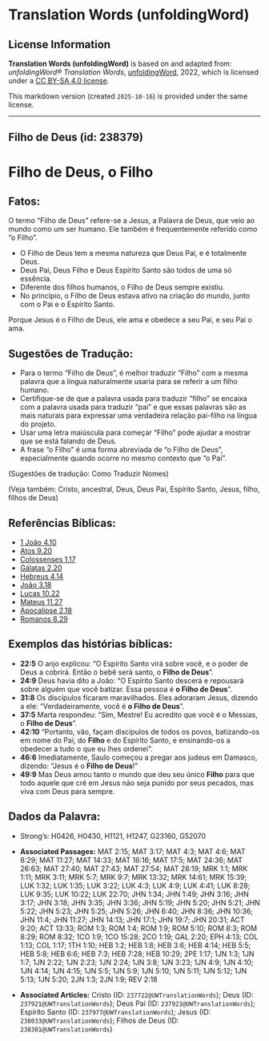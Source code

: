 # Translation Words (unfoldingWord)

## License Information

**Translation Words (unfoldingWord)** is based on and adapted from: _unfoldingWord® Translation Words_, [unfoldingWord](https://unfoldingword.org/utw), 2022, which is licensed under a [CC BY-SA 4.0 license](https://creativecommons.org/licenses/by-sa/4.0/legalcode.en).

This markdown version (created `2025-10-16`) is provided under the same license.



--------------------------------

## Filho de Deus (id: 238379)

Filho de Deus, o Filho
======================

Fatos:
------

O termo “Filho de Deus” refere\-se a Jesus, a Palavra de Deus, que veio ao mundo como um ser humano. Ele também é frequentemente referido como “o Filho”.

* O Filho de Deus tem a mesma natureza que Deus Pai, e é totalmente Deus.
* Deus Pai, Deus Filho e Deus Espírito Santo são todos de uma só essência.
* Diferente dos filhos humanos, o Filho de Deus sempre existiu.
* No princípio, o Filho de Deus estava ativo na criação do mundo, junto com o Pai e o Espírito Santo.

Porque Jesus é o Filho de Deus, ele ama e obedece a seu Pai, e seu Pai o ama.

Sugestões de Tradução:
----------------------

* Para o termo “Filho de Deus”, é melhor traduzir “Filho” com a mesma palavra que a língua naturalmente usaria para se referir a um filho humano.
* Certifique\-se de que a palavra usada para traduzir “filho” se encaixa com a palavra usada para traduzir “pai” e que essas palavras são as mais naturais para expressar uma verdadeira relação pai\-filho na língua do projeto.
* Usar uma letra maiúscula para começar “Filho” pode ajudar a mostrar que se está falando de Deus.
* A frase “o Filho” é uma forma abreviada de “o Filho de Deus”, especialmente quando ocorre no mesmo contexto que “o Pai”.

(Sugestões de tradução: Como Traduzir Nomes)

(Veja também: Cristo, ancestral, Deus, Deus Pai, Espírito Santo, Jesus, filho, filhos de Deus)

Referências Bíblicas:
---------------------

* [1 João 4\.10](https://ref.ly/1John4:10)
* [Atos 9\.20](https://ref.ly/Acts9:20)
* [Colossenses 1\.17](https://ref.ly/Col1:17)
* [Gálatas 2\.20](https://ref.ly/Gal2:20)
* [Hebreus 4\.14](https://ref.ly/Heb4:14)
* [João 3\.18](https://ref.ly/John3:18)
* [Lucas 10\.22](https://ref.ly/Luke10:22)
* [Mateus 11\.27](https://ref.ly/Matt11:27)
* [Apocalipse 2\.18](https://ref.ly/Rev2:18)
* [Romanos 8\.29](https://ref.ly/Rom8:29)

Exemplos das histórias bíblicas:
--------------------------------

* **22:5** O anjo explicou: “O Espírito Santo virá sobre você, e o poder de Deus a cobrirá. Então o bebê será santo, o **Filho de Deus**”.
* **24:9** Deus havia dito a João: “O Espírito Santo descerá e repousará sobre alguém que você batizar. Essa pessoa é **o Filho de Deus**”.
* **31:8** Os discípulos ficaram maravilhados. Eles adoraram Jesus, dizendo a ele: “Verdadeiramente, você é **o Filho de Deus**”.
* **37:5** Marta respondeu: “Sim, Mestre! Eu acredito que você é o Messias, o **Filho de Deus**”.
* **42:10** “Portanto, vão, façam discípulos de todos os povos, batizando\-os em nome do Pai, do **Filho** e do Espírito Santo, e ensinando\-os a obedecer a tudo o que eu lhes ordenei”.
* **46:6** Imediatamente, Saulo começou a pregar aos judeus em Damasco, dizendo: “Jesus é o **Filho de Deus**!”
* **49:9** Mas Deus amou tanto o mundo que deu seu único **Filho** para que todo aquele que crê em Jesus não seja punido por seus pecados, mas viva com Deus para sempre.

Dados da Palavra:
-----------------

* Strong’s: H0426, H0430, H1121, H1247, G23160, G52070

* **Associated Passages:** MAT 2:15; MAT 3:17; MAT 4:3; MAT 4:6; MAT 8:29; MAT 11:27; MAT 14:33; MAT 16:16; MAT 17:5; MAT 24:36; MAT 26:63; MAT 27:40; MAT 27:43; MAT 27:54; MAT 28:19; MRK 1:1; MRK 1:11; MRK 3:11; MRK 5:7; MRK 9:7; MRK 13:32; MRK 14:61; MRK 15:39; LUK 1:32; LUK 1:35; LUK 3:22; LUK 4:3; LUK 4:9; LUK 4:41; LUK 8:28; LUK 9:35; LUK 10:22; LUK 22:70; JHN 1:34; JHN 1:49; JHN 3:16; JHN 3:17; JHN 3:18; JHN 3:35; JHN 3:36; JHN 5:19; JHN 5:20; JHN 5:21; JHN 5:22; JHN 5:23; JHN 5:25; JHN 5:26; JHN 6:40; JHN 8:36; JHN 10:36; JHN 11:4; JHN 11:27; JHN 14:13; JHN 17:1; JHN 19:7; JHN 20:31; ACT 9:20; ACT 13:33; ROM 1:3; ROM 1:4; ROM 1:9; ROM 5:10; ROM 8:3; ROM 8:29; ROM 8:32; 1CO 1:9; 1CO 15:28; 2CO 1:19; GAL 2:20; EPH 4:13; COL 1:13; COL 1:17; 1TH 1:10; HEB 1:2; HEB 1:8; HEB 3:6; HEB 4:14; HEB 5:5; HEB 5:8; HEB 6:6; HEB 7:3; HEB 7:28; HEB 10:29; 2PE 1:17; 1JN 1:3; 1JN 1:7; 1JN 2:22; 1JN 2:23; 1JN 2:24; 1JN 3:8; 1JN 3:23; 1JN 4:9; 1JN 4:10; 1JN 4:14; 1JN 4:15; 1JN 5:5; 1JN 5:9; 1JN 5:10; 1JN 5:11; 1JN 5:12; 1JN 5:13; 1JN 5:20; 2JN 1:3; 2JN 1:9; REV 2:18
* **Associated Articles:** Cristo (ID: `237722@UWTranslationWords`); Deus (ID: `237921@UWTranslationWords`); Deus Pai (ID: `237923@UWTranslationWords`); Espírito Santo (ID: `237977@UWTranslationWords`); Jesus (ID: `238033@UWTranslationWords`); Filhos de Deus (ID: `238381@UWTranslationWords`)

